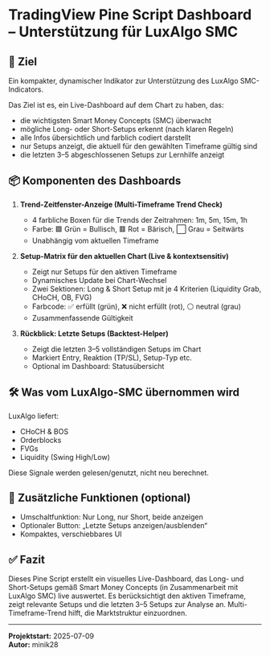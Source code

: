 # TradingView Pine Script Dashboard – Unterstützung für LuxAlgo SMC

## 🎯 Ziel

Ein kompakter, dynamischer Indikator zur Unterstützung des LuxAlgo SMC-Indicators.

Das Ziel ist es, ein Live-Dashboard auf dem Chart zu haben, das:

- die wichtigsten Smart Money Concepts (SMC) überwacht
- mögliche Long- oder Short-Setups erkennt (nach klaren Regeln)
- alle Infos übersichtlich und farblich codiert darstellt
- nur Setups anzeigt, die aktuell für den gewählten Timeframe gültig sind
- die letzten 3–5 abgeschlossenen Setups zur Lernhilfe anzeigt

## 📦 Komponenten des Dashboards

1. **Trend-Zeitfenster-Anzeige (Multi-Timeframe Trend Check)**
   - 4 farbliche Boxen für die Trends der Zeitrahmen: 1m, 5m, 15m, 1h
   - Farbe: 🟩 Grün = Bullisch, 🟥 Rot = Bärisch, ⬜️ Grau = Seitwärts
   - Unabhängig vom aktuellen Timeframe

2. **Setup-Matrix für den aktuellen Chart (Live & kontextsensitiv)**
   - Zeigt nur Setups für den aktiven Timeframe
   - Dynamisches Update bei Chart-Wechsel
   - Zwei Sektionen: Long & Short Setup mit je 4 Kriterien (Liquidity Grab, CHoCH, OB, FVG)
   - Farbcode: ✅ erfüllt (grün), ❌ nicht erfüllt (rot), ⚪️ neutral (grau)
   - Zusammenfassende Gültigkeit

3. **Rückblick: Letzte Setups (Backtest-Helper)**
   - Zeigt die letzten 3–5 vollständigen Setups im Chart
   - Markiert Entry, Reaktion (TP/SL), Setup-Typ etc.
   - Optional im Dashboard: Statusübersicht

## 🛠️ Was vom LuxAlgo-SMC übernommen wird

LuxAlgo liefert:
- CHoCH & BOS
- Orderblocks
- FVGs
- Liquidity (Swing High/Low)

Diese Signale werden gelesen/genutzt, nicht neu berechnet.

## 📌 Zusätzliche Funktionen (optional)

- Umschaltfunktion: Nur Long, nur Short, beide anzeigen
- Optionaler Button: „Letzte Setups anzeigen/ausblenden“
- Kompaktes, verschiebbares UI

## ✅ Fazit

Dieses Pine Script erstellt ein visuelles Live-Dashboard, das Long- und Short-Setups gemäß Smart Money Concepts (in Zusammenarbeit mit LuxAlgo SMC) live auswertet. Es berücksichtigt den aktiven Timeframe, zeigt relevante Setups und die letzten 3–5 Setups zur Analyse an. Multi-Timeframe-Trend hilft, die Marktstruktur einzuordnen.

---

**Projektstart:** 2025-07-09  
**Autor:** minik28

